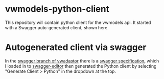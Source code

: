 # vwmodels-python-client

This repository will contain python client for the vwmodels api. It started
with a Swagger auto-generated client, shown here.


# Autogenerated client via swagger

In the [swagger branch of vwadaptor](https://github.com/VirtualWatershed/vwadaptor/tree/swagger) there is a [swagger specification](https://github.com/VirtualWatershed/vwadaptor/blob/swagger/swagger.yaml),
which I loaded in to [swagger-editor](http://editor.swagger.io/#/) then
generated the Python client by selecting "Generate Client > Python" in the
dropdown at the top.
